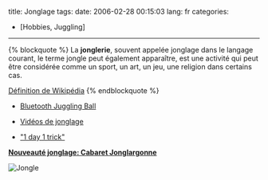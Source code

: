 title: Jonglage
tags:
date: 2006-02-28 00:15:03
lang: fr
categories:
- [Hobbies, Juggling]
---

{% blockquote %}
La **jonglerie**, souvent appelée jonglage dans le langage courant, le terme jongle peut également apparaître, est une activité qui peut être considérée comme un sport, un art, un jeu, une religion dans certains cas.

[Définition de Wikipédia](http://fr.wikipedia.org/wiki/Jonglage)
{% endblockquote %}

- [Bluetooth Juggling Ball](/blog/cat/bluetooth-juggling-ball)

- [Vidéos de jonglage](/blog/cat/videos)

- ["1 day 1 trick"](/blog/cat/1day1trick)

[**Nouveauté jonglage: Cabaret Jonglargonne**](/blog/video-du-cabaret-jonglargonne)

![Jongle](/images/posts/jonglage/neyric-5clubs.jpg)
